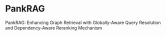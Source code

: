 # PankRAG
PankRAG: Enhancing Graph Retrieval with Globally-Aware Query Resolution and Dependency-Aware Reranking Mechanism
